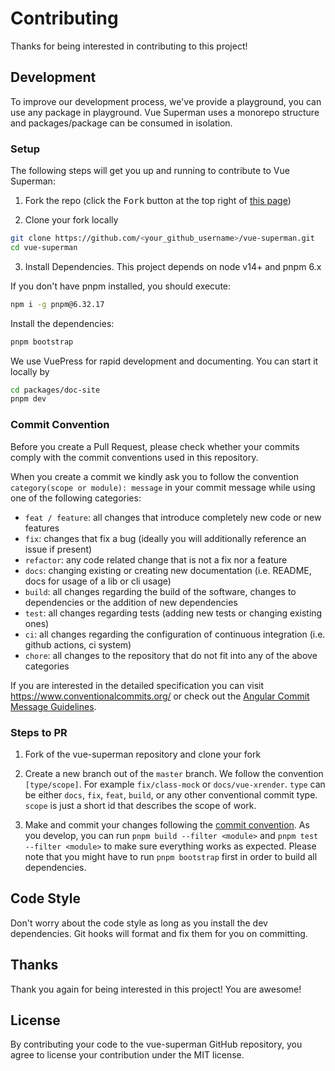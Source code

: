 # Contributing

Thanks for being interested in contributing to this project!

## Development

To improve our development process, we've provide a playground, you can use any package in playground. Vue Superman uses a monorepo structure and packages/package can be consumed in isolation.

### Setup

The following steps will get you up and running to contribute to Vue Superman:

1. Fork the repo (click the <kbd>Fork</kbd> button at the top right of
   [this page](https://github.com/2214962083/vue-superman))

2. Clone your fork locally

```sh
git clone https://github.com/<your_github_username>/vue-superman.git
cd vue-superman
```

3. Install Dependencies. This project depends on node v14+ and pnpm 6.x

If you don't have pnpm installed, you should execute:

```bash
npm i -g pnpm@6.32.17
```

Install the dependencies:

```bash
pnpm bootstrap
```

We use VuePress for rapid development and documenting. You can start it locally by

```bash
cd packages/doc-site
pnpm dev
```

### Commit Convention

Before you create a Pull Request, please check whether your commits comply with
the commit conventions used in this repository.

When you create a commit we kindly ask you to follow the convention
`category(scope or module): message` in your commit message while using one of
the following categories:

- `feat / feature`: all changes that introduce completely new code or new
  features
- `fix`: changes that fix a bug (ideally you will additionally reference an
  issue if present)
- `refactor`: any code related change that is not a fix nor a feature
- `docs`: changing existing or creating new documentation (i.e. README, docs for
  usage of a lib or cli usage)
- `build`: all changes regarding the build of the software, changes to
  dependencies or the addition of new dependencies
- `test`: all changes regarding tests (adding new tests or changing existing
  ones)
- `ci`: all changes regarding the configuration of continuous integration (i.e.
  github actions, ci system)
- `chore`: all changes to the repository that do not fit into any of the above
  categories

If you are interested in the detailed specification you can visit
https://www.conventionalcommits.org/ or check out the
[Angular Commit Message Guidelines](https://github.com/angular/angular/blob/22b96b9/CONTRIBUTING.md#-commit-message-guidelines).

### Steps to PR

1. Fork of the vue-superman repository and clone your fork

2. Create a new branch out of the `master` branch. We follow the convention
   `[type/scope]`. For example `fix/class-mock` or `docs/vue-xrender`. `type`
   can be either `docs`, `fix`, `feat`, `build`, or any other conventional
   commit type. `scope` is just a short id that describes the scope of work.

3. Make and commit your changes following the
   [commit convention](https://github.com/2214962083/vue-superman/blob/master/CONTRIBUTING.md#commit-convention).
   As you develop, you can run `pnpm build --filter <module>` and
   `pnpm test --filter <module>` to make sure everything works as expected. Please
   note that you might have to run `pnpm bootstrap` first in order to build all
   dependencies.

## Code Style

Don't worry about the code style as long as you install the dev dependencies. Git hooks will format and fix them for you on committing.

## Thanks

Thank you again for being interested in this project! You are awesome!

## License

By contributing your code to the vue-superman GitHub repository, you agree to
license your contribution under the MIT license.
